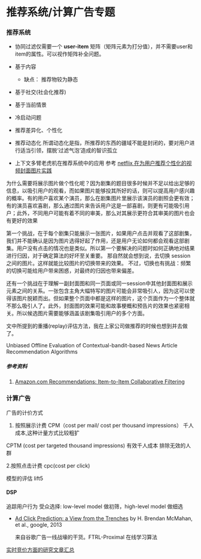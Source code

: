 # 推荐系统/计算广告专题

### 推荐系统
- 协同过滤仅需要一个 **user-item** 矩阵（矩阵元素为打分值），并不需要user和item的属性。可以视作矩阵补全问题。

- 基于内容
    - 缺点： 推荐物较为静态
- 基于社交(社会化推荐)
- 基于当前情景


- 冷启动问题
- 推荐差异化、个性化　
- 推荐动态化
所谓动态化是指，所推荐的东西的疆域不能是封闭的，要对用户进行适当引领，摆脱‘过滤气泡’造成的智识孤立


- 上下文多臂老虎机在推荐系统中的应用
参考 [netflix 在为用户推荐个性化的视频封面图片实践](https://www.iyiou.com/p/62735)

为什么需要将展示图片做个性化呢？因为剧集的题目很多时候并不足以给出足够的信息，以吸引用户的观看，而如果图片能够投其所好的话，则可以提高用户感兴趣的概率。有的用户喜欢某个演员，那么在剧集图片里展示该演员的剧照会更有效；有的演员喜欢喜剧，那么通过图片来告诉用户这是一部喜剧，则更有可能吸引用户；此外，不同用户可能有着不同的审美，那么对其展示更符合其审美的图片也会有更好的效果

第一个挑战，在于每个剧集只能展示一张图片，如果用户点击并观看了这部剧集，我们并不能确认是因为图片选得好起了作用，还是用户无论如何都会观看这部剧集。用户没有点击的情况也是类似。所以第一个要解决的问题时如何正确地对结果进行归因，对于确定算法的好坏至关重要。
那自然就会想到说，去切换 session 之间的图片。这样就能比较图片的切换带来的效果。
不过，切换也有挑战：频繁的切换可能给用户带来困惑，对最终的归因也带来偏差。

还有一个挑战在于理解一副封面图和同一页面或同一session中其他封面图和展示元素之间的关系。一张包含主角大幅特写的图片可能会非常吸引人，因为这可以使得该图片脱颖而出。但如果整个页面中都是这样的图片，这个页面作为一个整体就不那么吸引人了。此外，封面图的效果可能和故事梗概和预告片的效果也紧密相关。所以候选图片需要能够涵盖该剧集吸引用户的多个方面。

文中所提到的重播(replay)评估方法，我在上家公司做推荐的时候也想到并去做了。

Unbiased Offline Evaluation of Contextual-bandit-based News Article Recommendation Algorithms


##### 参考资料
1. [Amazon.com Recommendations: Item-to-Item Collaborative Filtering](http://www.cin.ufpe.br/~idal/rs/Amazon-Recommendations.pdf)


### 计算广告

广告的计价方式
1. 按照展示计费
CPM（cost per mail/ cost per thousand impressions） 千人成本,这种计量方式比较粗犷

CPTM (cost per targeted thousand impressions) 有效千人成本
排除无效的人群

2.按照点击计费
cpc(cost per click)

模型的评估
lift5

#### DSP

追踪用户行为
受众选择:  low-level model 做初筛，high-level model 做细选


- [Ad Click Prediction: a View from the Trenches](http://static.googleusercontent.com/media/research.google.com/en//pubs/archive/41159.pdf) by H. Brendan McMahan, et al., google, 2013

    来自谷歌广告一线战壕的干货。FTRL-Proximal 在线学习算法

[实时竞价方面的研究文章汇总](https://github.com/wnzhang/rtb-papers)










